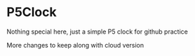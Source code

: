# P5Clock

Nothing special here, just a simple P5 clock for github practice

More changes to keep along with cloud version

